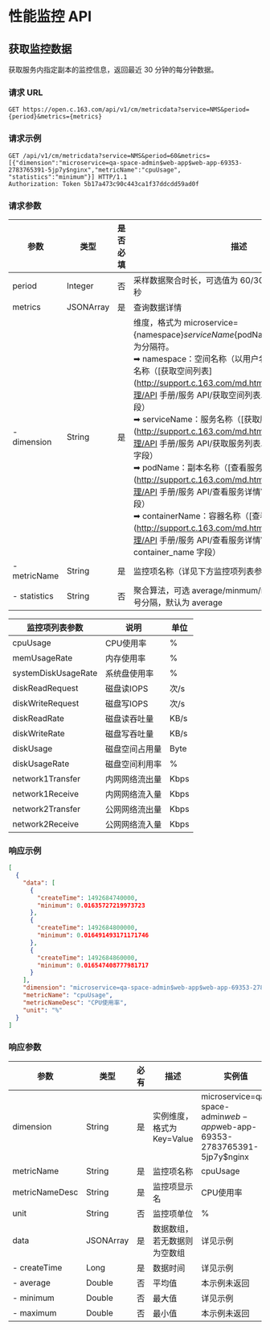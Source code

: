 # 性能监控 API

## 获取监控数据

获取服务内指定副本的监控信息，返回最近 30 分钟的每分钟数据。

### 请求 URL

`GET https://open.c.163.com/api/v1/cm/metricdata?service=NMS&period={period}&metrics={metrics}`

### 请求示例

```http
GET /api/v1/cm/metricdata?service=NMS&period=60&metrics=[{"dimension":"microservice=qa-space-admin$web-app$web-app-69353-2783765391-5jp7y$nginx","metricName":"cpuUsage", "statistics":"minimum"}] HTTP/1.1
Authorization: Token 5b17a473c90c443ca1f37ddcdd59ad0f
```

### 请求参数

|     参数     |    类型   | 是否必填 |                                                       描述                                                       |                                  示例值                                  |
|--------------|-----------|----------|------------------------------------------------------------------------------------------------------------------|--------------------------------------------------------------------------|
| period       | Integer   | 否       | 采样数据聚合时长，可选值为 60/300，单位秒，默认 30 秒                                                            | 60                                                                       |
| metrics      | JSONArray | 是       | 查询数据详情                                                                                                     |                                                                          |
| - dimension  | String    | 是       | 维度，格式为 microservice={namespace}${serviceName}${podName}${containerName}，$ 为分隔符。<br>➡ namespace：空间名称（以用户名结尾），不是空间显示名称（[获取空间列表](http://support.c.163.com/md.html#!容器服务/服务管理/API 手册/服务 API/获取空间列表.md) - namespace 字段）<br>➡ serviceName：服务名称（[获取服务列表](http://support.c.163.com/md.html#!容器服务/服务管理/API 手册/服务 API/获取服务列表.md) - service_name 字段）<br> ➡ podName：副本名称（[查看服务详情 V2](http://support.c.163.com/md.html#!容器服务/服务管理/API 手册/服务 API/查看服务详情V2.md) - replicas 字段）<br>➡ containerName：容器名称（[查看服务详情 V2](http://support.c.163.com/md.html#!容器服务/服务管理/API 手册/服务 API/查看服务详情V2.md) - container_name 字段）| microservice=qa-space-admin$web-app$web-app-69353-2783765391-5jp7y$nginx |
| - metricName | String    | 是       | 监控项名称（详见下方监控项列表参数）                                                                             | cpuUsage                                                                 |
| - statistics | String    | 否       | 聚合算法，可选 average/minmum/maximum，多个以逗号分隔，默认为 average                                            | minimum                                                                  |

|   监控项列表参数    |      说明      | 单位 |
|---------------------|----------------|------|
| cpuUsage            | CPU使用率      | %    |
| memUsageRate        | 内存使用率     | %    |
| systemDiskUsageRate | 系统盘使用率   | %    |
| diskReadRequest     | 磁盘读IOPS     | 次/s |
| diskWriteRequest    | 磁盘写IOPS     | 次/s |
| diskReadRate        | 磁盘读吞吐量   | KB/s |
| diskWriteRate       | 磁盘写吞吐量   | KB/s |
| diskUsage           | 磁盘空间占用量 | Byte |
| diskUsageRate       | 磁盘空间利用率 | %    |
| network1Transfer    | 内网网络流出量 | Kbps |
| network1Receive     | 内网网络流入量 | Kbps |
| network2Transfer    | 公网网络流出量 | Kbps |
| network2Receive     | 公网网络流入量 | Kbps |




### 响应示例

```json
[
  {
    "data": [
      {
        "createTime": 1492684740000,
        "minimum": 0.01635727219973723
      },
      {
        "createTime": 1492684800000,
        "minimum": 0.016491493171171746
      },
      {
        "createTime": 1492684860000,
        "minimum": 0.016547408777981717
      }
    ],
    "dimension": "microservice=qa-space-admin$web-app$web-app-69353-2783765391-5jp7y$nginx",
    "metricName": "cpuUsage",
    "metricNameDesc": "CPU使用率",
    "unit": "%"
  }
]
```
    
### 响应参数

|      参数      |    类型   | 必有 |             描述             |                                  实例值                                  |
|----------------|-----------|------|------------------------------|--------------------------------------------------------------------------|
| dimension      | String    | 是   | 实例维度，格式为 Key=Value   | microservice=qa-space-admin$web-app$web-app-69353-2783765391-5jp7y$nginx |
| metricName     | String    | 是   | 监控项名称                   | cpuUsage                                                                 |
| metricNameDesc | String    | 是   | 监控项显示名                 | CPU使用率                                                                |
| unit           | String    | 否   | 监控项单位                   | %                                                                        |
| data           | JSONArray | 是   | 数据数组，若无数据则为空数组 | 详见示例                                                                 |
| - createTime   | Long      | 是   | 数据时间                     | 详见示例                                                                 |
| - average      | Double    | 否   | 平均值                       | 本示例未返回                                                             |
| - minimum      | Double    | 否   | 最大值                       | 详见示例                                                                 |
| - maximum      | Double    | 否   | 最小值                       | 本示例未返回                                                             |




